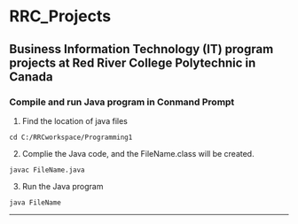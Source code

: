 # RRC_Projects
## Business Information Technology (IT) program projects at Red River College Polytechnic in Canada


### Compile and run Java program in Conmand Prompt

1. Find the location of java files
```
cd C:/RRCworkspace/Programming1
```

2. Complie the Java code, and the FileName.class will be created.
```
javac FileName.java
```

3. Run the Java program
```
java FileName
```

---

